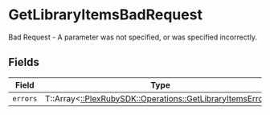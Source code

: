 # GetLibraryItemsBadRequest

Bad Request - A parameter was not specified, or was specified incorrectly.


## Fields

| Field                                                                                                          | Type                                                                                                           | Required                                                                                                       | Description                                                                                                    |
| -------------------------------------------------------------------------------------------------------------- | -------------------------------------------------------------------------------------------------------------- | -------------------------------------------------------------------------------------------------------------- | -------------------------------------------------------------------------------------------------------------- |
| `errors`                                                                                                       | T::Array<[::PlexRubySDK::Operations::GetLibraryItemsErrors](../../models/operations/getlibraryitemserrors.md)> | :heavy_minus_sign:                                                                                             | N/A                                                                                                            |